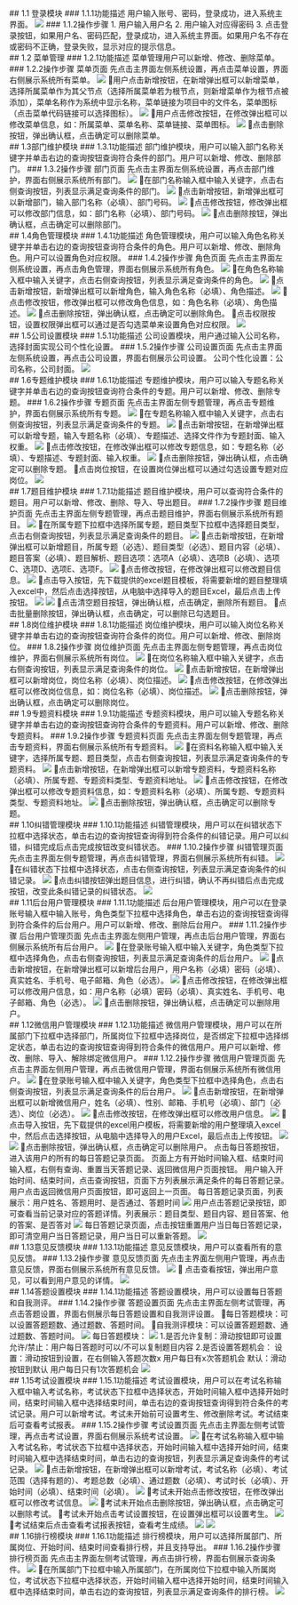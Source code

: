 <div id = "login"></div>
## 1.1 登录模块
### 1.1.1功能描述
用户输入账号、密码，登录成功，进入系统主界面。
<img src="http://r.photo.store.qq.com/psb?/V110kpU71OAvy4/zRE8kirHM6VyBSYetneobPpG0IdXQLIDd4eevC9xnm4!/r/dL8AAAAAAAAA" />
### 1.1.2操作步骤
 1. 用户输入用户名
 2. 用户输入对应得密码
 3. 点击登录按钮，如果用户名、密码匹配，登录成功，进入系统主界面。如果用户名不存在或密码不正确，登录失败，显示对应的提示信息。
 
<div id = "menu"></div>
## 1.2 菜单管理
### 1.2.1功能描述
菜单管理用户可以新增、修改、删除菜单。
### 1.2.2操作步骤
菜单页面
先点击主界面左侧系统设置，再点击菜单设置，界面右侧展示系统所有菜单。
<img src="http://r.photo.store.qq.com/psb?/V110kpU71OAvy4/4Pk7MMDXFQHT8B78wBKjPRjdzdtqYXJtr.drMeYv4uo!/r/dD4BAAAAAAAA"/>
用户点击新增按钮，在新增弹出框可以新增菜单，选择所属菜单作为其父节点（选择所属菜单若为根节点，则新增菜单作为根节点被添加），菜单名称作为系统中显示名称，菜单链接为项目中的文件名，菜单图标（点击菜单代码链接可以选择图标）。
<img src="http://r.photo.store.qq.com/psb?/V110kpU71OAvy4/0vsw0t5qRiNaTTdQkXhWXjBhnYNp3HFQU5VSA6AKAGo!/r/dMEAAAAAAAAA" />
用户点击修改按钮，在修改弹出框可以修改菜单信息，如：所属菜单、菜单名称、菜单链接、菜单图标。
<img src="http://r.photo.store.qq.com/psb?/V110kpU71OAvy4/MoWARPuWGbWipZMPVX75YOPHfjkElSynieU8gb1POeo!/r/dL8AAAAAAAAA" />
点击删除按钮，弹出确认框，点击确定可以删除菜单。

<div id = "dept"></div>
## 1.3部门维护模块
### 1.3.1功能描述
部门维护模块，用户可以输入部门名称关键字并单击右边的查询按钮查询符合条件的部门。用户可以新增、修改、删除部门。
### 1.3.2操作步骤
部门页面
先点击主界面左侧系统设置，再点击部门维护，界面右侧展示系统所有部门。
<img src="http://r.photo.store.qq.com/psb?/V110kpU71OAvy4/0fouO62A4V.esBiO0PV0h6uQIiDEeyGazugCg9brwn8!/r/dL8AAAAAAAAA" />
在部门名称输入框中输入关键字，点击右侧查询按钮，列表显示满足查询条件的部门。
<img src="http://r.photo.store.qq.com/psb?/V110kpU71OAvy4/CLKGF.LjIcQdTmhoIw3EJPs4hEDu1RlUQzXRhTs.JPw!/r/dL8AAAAAAAAA" />
点击新增按钮，新增弹出框可以新增部门，输入部门名称（必填）、部门号码。
<img src="http://r.photo.store.qq.com/psb?/V110kpU71OAvy4/k.CJp5oQqGy*FDTTQLTFtfOdk0waw0L2XRaiH9fFDZ4!/r/dLkAAAAAAAAA" />
点击修改按钮，修改弹出框可以修改部门信息，如：部门名称（必填）、部门号码。
<img src="http://r.photo.store.qq.com/psb?/V110kpU71OAvy4/syohviIxyOzNvRaWCCM3udJ6iy0htfafmbneuO43K24!/r/dL8AAAAAAAAA" />
点击删除按钮，弹出确认框，点击确定可以删除部门。

<div id = "role"></div>
## 1.4角色管理模块
### 1.4.1功能描述
角色管理模块，用户可以输入角色名称关键字并单击右边的查询按钮查询符合条件的角色。用户可以新增、修改、删除角色。用户可以设置角色对应权限。
### 1.4.2操作步骤
角色页面
先点击主界面左侧系统设置，再点击角色管理，界面右侧展示系统所有角色。
<img src="http://r.photo.store.qq.com/psb?/V110kpU71OAvy4/0V8Vdad.n0SP0wPDSeeTrzn3GhTjmAiU4zZi4b7Cmn0!/r/dAgBAAAAAAAA" />
在角色名称输入框中输入关键字，点击右侧查询按钮，列表显示满足查询条件的角色。
<img src="http://r.photo.store.qq.com/psb?/V110kpU71OAvy4/d0*qKSxsvSSWdPVV3cl7kYJODwykP2G8m.DCmlzA2FI!/r/dDcBAAAAAAAA" />
点击新增按钮，新增弹出框可以新增角色，输入角色名称（必填）、角色描述。
<img src="http://r.photo.store.qq.com/psb?/V110kpU71OAvy4/uryUpfdlPR43OivbW7wG5*kIdkShXutA4RpSy8gOeAU!/r/dL8AAAAAAAAA" />
点击修改按钮，修改弹出框可以修改角色信息，如：角色名称（必填）、角色描述。
<img src="http://r.photo.store.qq.com/psb?/V110kpU71OAvy4/Tpa9.mKjQp1ujRlW0kJ6yWuQ*bY7*n2T*IdmiiphvzU!/r/dL8AAAAAAAAA" />
点击删除按钮，弹出确认框，点击确定可以删除角色。
点击权限按钮，设置权限弹出框可以通过是否勾选菜单来设置角色对应权限。
<img src="http://r.photo.store.qq.com/psb?/V110kpU71OAvy4/FNMXms3sZcR8PlXijTTnA*t7dAfDaMoJc3vbqb4yhzs!/r/dL4AAAAAAAAA" />

<div id = "company"></div>
## 1.5公司设置模块
### 1.5.1功能描述
公司设置模块，用户通过输入公司名称，选择封面实现公司个性化设置。
### 1.5.2操作步骤
公司设置页面
先点击主界面左侧系统设置，再点击公司设置，界面右侧展示公司设置。
公司个性化设置：公司名称，公司封面。
<img src="http://r.photo.store.qq.com/psb?/V110kpU71OAvy4/wHRbXYlqxVAtW6V1FRceTAdzTmHZg4Rg8XfKxAniQZ0!/r/dFIBAAAAAAAA" />

<div id = "special"></div>
## 1.6专题维护模块
### 1.6.1功能描述
专题维护模块，用户可以输入专题名称关键字并单击右边的查询按钮查询符合条件的专题。用户可以新增、修改、删除专题。
### 1.6.2操作步骤
专题页面
先点击主界面左侧专题管理，再点击专题维护，界面右侧展示系统所有专题。
<img src="http://r.photo.store.qq.com/psb?/V110kpU71OAvy4/h2RFqnsEedHrG5lbnarDs0fSmBfjeeGhm6Y*bgc66Vk!/r/dMEAAAAAAAAA" />
在专题名称输入框中输入关键字，点击右侧查询按钮，列表显示满足查询条件的专题。
<img src="http://r.photo.store.qq.com/psb?/V110kpU71OAvy4/ziOCHSeGyI*NLbpZLHXdnZ5pUY3Ox6KABA0Y7iGG5UE!/r/dDQBAAAAAAAA" />
点击新增按钮，在新增弹出框可以新增专题，输入专题名称（必填）、专题描述、选择文件作为专题封面、输入权重。
<img src="http://r.photo.store.qq.com/psb?/V110kpU71OAvy4/66DinNSIHznKGk7CkObb73MXNpw0vgTT*0xnpD*8wes!/r/dL4AAAAAAAAA" />
点击修改按钮，在修改弹出框可以修改专题信息，如：专题名称（必填）、专题描述、专题封面、输入权重。
<img src="http://r.photo.store.qq.com/psb?/V110kpU71OAvy4/zSVsGuWq4pn.uiRWQyUb8DLBFIZUdTzjCsqVH9Rs6Ec!/r/dMMAAAAAAAAA" />
点击删除按钮，弹出确认框，点击确定可以删除专题。
点击岗位按钮，在设置岗位弹出框可以通过勾选设置专题对应岗位。
<img src="http://r.photo.store.qq.com/psb?/V110kpU71OAvy4/I0HvBYclJlRB5QHZVEokAoJGobD3S3AVdHw65QnBfUM!/r/dLYAAAAAAAAA" />

<div id = "question"></div>
## 1.7题目维护模块
### 1.7.1功能描述
题目维护模块，用户可以查询符合条件的题目。用户可以新增、修改、删除、导入、导出题目。
### 1.7.2操作步骤
题目维护页面
先点击主界面左侧专题管理，再点击题目维护，界面右侧展示系统所有题目。
<img src="http://r.photo.store.qq.com/psb?/V110kpU71OAvy4/9KQkr8lRTvMaKthtQt7lFbGE6JRew5is292ONUx2SFY!/r/dDUBAAAAAAAA" />
在所属专题下拉框中选择所属专题，题目类型下拉框中选择题目类型，点击右侧查询按钮，列表显示满足查询条件的题目。
<img src="http://r.photo.store.qq.com/psb?/V110kpU71OAvy4/pnFUG96aawl7Npz4R39yYzj*go1BSdw63Wl9Algpcn0!/r/dL4AAAAAAAAA" />
点击新增按钮，在新增弹出框可以新增题目，所属专题（必选）、题目类型（必选）、题目内容（必填）、题目答案（必填）、题目解析、题目选项：选项A（必填）、选项B（必填）、选项C、选项D、选项E、选项F。
<img src="http://r.photo.store.qq.com/psb?/V110kpU71OAvy4/HF5gUIIqL1wRpz*zW5Y7aGNwDPPCi6RnxaEWPvLiILA!/r/dL8AAAAAAAAA" />
点击修改按钮，在修改弹出框可以修改题目信息。
<img src="http://r.photo.store.qq.com/psb?/V110kpU71OAvy4/ZFUbXTb*6Fg5NnNVjKPgrrWD6PhhaaLqEUVEAV*T38Y!/r/dFQBAAAAAAAA" />
点击导入按钮，先下载提供的excel题目模板，将需要新增的题目整理填入excel中，然后点击选择按钮，从电脑中选择导入的题目Excel，最后点击上传按钮。
<img src="http://r.photo.store.qq.com/psb?/V110kpU71OAvy4/ruxutQIOlyn2yJGqvbKkhG*EcRNGwqHUXUDb5u1X.nI!/r/dLwAAAAAAAAA" />
<img src="http://r.photo.store.qq.com/psb?/V110kpU71OAvy4/tpVNFHsR4I4u2tbuHPco67PUrzX20DLNkumMYoGREe0!/r/dL8AAAAAAAAA" />
点击清空题目按钮，弹出确认框，点击确定，删除所有题目。
点击批量删除按钮，弹出确认框，点击确定，可以删除已勾选题目。

<div id = "post"></div>
## 1.8岗位维护模块
### 1.8.1功能描述
岗位维护模块，用户可以输入岗位名称关键字并单击右边的查询按钮查询符合条件的岗位。用户可以新增、修改、删除岗位。
### 1.8.2操作步骤
岗位维护页面
先点击主界面左侧专题管理，再点击岗位维护，界面右侧展示系统所有岗位。
<img src="http://r.photo.store.qq.com/psb?/V110kpU71OAvy4/lseEt360LYmAI2bhjaCIyyFZMqY87ur*LFwB*I9FPII!/r/dL8AAAAAAAAA" />
在岗位名称输入框中输入关键字，点击右侧查询按钮，列表显示满足查询条件的岗位。
<img src="http://r.photo.store.qq.com/psb?/V110kpU71OAvy4/Ex0zNmWG0uZJR98rvZ9CqJgYDF0bqGJ2jX1EyybsF6E!/r/dL8AAAAAAAAA" />
点击新增按钮，在新增弹出框可以新增岗位，岗位名称（必填）、岗位描述。
<img src="http://r.photo.store.qq.com/psb?/V110kpU71OAvy4/CN1J.L5ILwUFs5gZm.pYBpTf.xYJBINm7.7eHqMOkkQ!/r/dDcBAAAAAAAA" />
点击修改按钮，在修改弹出框可以修改岗位信息，如：岗位名称（必填）、岗位描述。
<img src="http://r.photo.store.qq.com/psb?/V110kpU71OAvy4/qyo8h1gjH5N4OzXtt7vuJSqNmdO4f.FWnR.0ultkvhc!/r/dFIBAAAAAAAA" />
点击删除按钮，弹出确认框，点击确定可以删除岗位。

<div id = "specialdata"></div>
## 1.9专题资料模块
### 1.9.1功能描述
专题资料模块，用户可以输入专题名称关键字并单击右边的查询按钮查询符合条件的专题资料。用户可以新增、修改、删除专题资料。
### 1.9.2操作步骤
专题资料页面
先点击主界面左侧专题管理，再点击专题资料，界面右侧展示系统所有专题资料。
<img src="http://r.photo.store.qq.com/psb?/V110kpU71OAvy4/f4ARkHCwn9hpqTUOxDIp6tja67yCHAfoSB135upp.pY!/r/dL4AAAAAAAAA" />
在资料名称输入框中输入关键字，选择所属专题、题目类型，点击右侧查询按钮，列表显示满足查询条件的专题资料。
<img src="http://r.photo.store.qq.com/psb?/V110kpU71OAvy4/FdoVRe4TPgHcTE5HkLS35rifITuo3b39lW3XhZp4g*A!/r/dDYBAAAAAAAA" /> 
点击新增按钮，在新增弹出框可以新增专题资料，专题资料名称（必填）、所属专题、专题资料类型、专题资料地址。
<img src="http://r.photo.store.qq.com/psb?/V110kpU71OAvy4/yMLLF1OBqZarfYxuzfSUaDr0M0jdggZe.XPbYDq5BV0!/r/dL8AAAAAAAAA" />
点击修改按钮，在修改弹出框可以修改专题资料信息，如：专题资料名称（必填）、所属专题、专题资料类型、专题资料地址。
<img src="http://r.photo.store.qq.com/psb?/V110kpU71OAvy4/3eN2gvHBHJKEfNcA5dL*Dyv2g5NzEece.UuP1XJ23zQ!/r/dL8AAAAAAAAA" />
点击删除按钮，弹出确认框，点击确定可以删除专题。

<div id = "error"></div>
## 1.10纠错管理模块
### 1.10.1功能描述
纠错管理模块，用户可以在纠错状态下拉框中选择状态，单击右边的查询按钮查询得到符合条件的纠错记录。用户可以纠错，纠错完成后点击完成按钮改变纠错状态。
### 1.10.2操作步骤
纠错管理页面
先点击主界面左侧专题管理，再点击纠错管理，界面右侧展示系统所有纠错。
<img src="http://r.photo.store.qq.com/psb?/V110kpU71OAvy4/tw4oTrv.B7E9REC4GWBlNpvh2qT9oFamDnpsET5UKwA!/r/dL8AAAAAAAAA" />
在纠错状态下拉框中选择状态，点击右侧查询按钮，列表显示满足查询条件的纠错记录。
<img src="http://r.photo.store.qq.com/psb?/V110kpU71OAvy4/Nt1edww83IFDIBd*g5K3UqXpMGgPoYZWDJmkC*UP1XU!/r/dL4AAAAAAAAA" />
点击纠错按钮弹出题目信息，进行纠错，确认不再纠错后点击完成按钮，改变此条纠错记录的纠错状态。
<img src="http://r.photo.store.qq.com/psb?/V110kpU71OAvy4/phPKf5wOgTRb6bIZOvYnB9Ycm9mBtnlkfOZ*TOfySOY!/r/dDMBAAAAAAAA" />

<div id = "adminuser"></div>
## 1.11后台用户管理模块
### 1.11.1功能描述
后台用户管理模块，用户可以在登录账号输入框中输入账号，角色类型下拉框中选择角色，单击右边的查询按钮查询得到符合条件的后台用户。用户可以新增、修改、删除后台用户。
### 1.11.2操作步骤
后台用户管理页面
先点击主界面左侧用户管理，再点击后台用户管理，界面右侧展示系统所有后台用户。
<img src="http://r.photo.store.qq.com/psb?/V110kpU71OAvy4/FDxQQFIvaY70vpZPFo4a7dyPWy5XUaHHxMNC5cmp3Xo!/r/dL4AAAAAAAAA" />
在登录账号输入框中输入关键字，角色类型下拉框中选择角色，点击右侧查询按钮，列表显示满足查询条件的后台用户。
<img src="http://r.photo.store.qq.com/psb?/V110kpU71OAvy4/tugR*GHRgkcv1bL8xLivM9FDr9*zzeyDiebu0Q54dLE!/r/dDcBAAAAAAAA" />
点击新增按钮，在新增弹出框可以新增后台用户，用户名称（必填）密码（必填）、真实姓名、手机号、电子邮箱、角色（必选）。
<img src="http://r.photo.store.qq.com/psb?/V110kpU71OAvy4/FDlZiegzQXPUPHDOsJphHJ6.hy5vrxAfC2nC0GkNvpo!/r/dLYAAAAAAAAA" />
点击修改按钮，在修改弹出框可以修改用户信息，如：用户名称（必填）密码（必填）、真实姓名、手机号、电子邮箱、角色（必选）。
<img src="http://r.photo.store.qq.com/psb?/V110kpU71OAvy4/2vQNiEDEOf1KaJ2*8UuN35Ph1mCYYJFQPO2vI*03JhY!/r/dL8AAAAAAAAA" /> 
点击删除按钮，弹出确认框，点击确定可以删除用户。

<div id = "mpuser"></div>
## 1.12微信用户管理模块
### 1.12.1功能描述
微信用户管理模块，用户可以在所属部门下拉框中选择部门，所属岗位下拉框中选择岗位，是否绑定下拉框中选择绑定状态，单击右边的查询按钮查询得到符合条件的微信用户。用户可以新增、修改、删除、导入、解除绑定微信用户。
### 1.12.2操作步骤
微信用户管理页面
先点击主界面左侧用户管理，再点击微信用户管理，界面右侧展示系统所有微信用户。
<img src="http://r.photo.store.qq.com/psb?/V110kpU71OAvy4/F5kLnaTjmUxqtQiFhd.PdEJzC*KU1ToPUTBfSXq.c.8!/r/dMAAAAAAAAAA" />
在登录账号输入框中输入关键字，角色类型下拉框中选择角色，点击右侧查询按钮，列表显示满足查询条件的后台用户。
<img src="http://r.photo.store.qq.com/psb?/V110kpU71OAvy4/.MscIih8p4rHdhDGX6Nbu3SE8G0Dh4Saa*g4DXfDpEk!/r/dLkAAAAAAAAA" />
点击新增按钮，在新增弹出框可以新增微信用户，姓名（必填）、性别、邮箱、手机号（必填）、部门（必选）、岗位（必选）。
<img src="http://r.photo.store.qq.com/psb?/V110kpU71OAvy4/B0Hjq1nFOPZWaUKd.bE98.v5RYRa8viswwlQWTT8.tw!/r/dFMBAAAAAAAA" />  
点击修改按钮，在修改弹出框可以修改用户信息。
<img src="http://r.photo.store.qq.com/psb?/V110kpU71OAvy4/NWxzPWKFkqPXBWcy05jpAJnQaqnan3TlIe8K396rKlo!/r/dMIAAAAAAAAA" /> 
点击导入按钮，先下载提供的excel用户模板，将需要新增的用户整理填入excel中，然后点击选择按钮，从电脑中选择导入的用户Excel，最后点击上传按钮。
<img src="http://r.photo.store.qq.com/psb?/V110kpU71OAvy4/bC7.tlp78SA*Ok4BjUbJ5R9v4FBSo4zwSOsOkQ9WGao!/r/dMMAAAAAAAAA" />
<img src="http://r.photo.store.qq.com/psb?/V110kpU71OAvy4/e.csP15Evzgu41zAsH1nx.yx2uB3rWddfmoRJFmv4rU!/r/dAgBAAAAAAAA" />
点击删除按钮，弹出确认框，点击确定可以删除用户。  
点击每日答题按钮，进入该用户的所有的每日答题记录页面。  
页面上方有开始时间输入框、结束时间输入框，右侧有查询、重置当天答题记录、返回微信用户页面按钮。
用户输入开始时间、结束时间，点击查询按钮，页面下方列表展示满足条件的每日答题记录。  
用户点击返回微信用户页面按钮，即可返回上一页面。  
每日答题记录页面，列表展示：用户姓名、答题用时、是否通过、答题时间  
<img src="http://r.photo.store.qq.com/psb?/V110kpU71OAvy4/6zX*0Iu6UmmRxaU584Uv0bkTd8vXhRFmsuLl9JzPkm8!/r/dLYAAAAAAAAA" />
用户点击答题记录按钮，即可查看当前记录对应的答题详情。列表展示：题目类型、题目内容、题目答案、他的答案、是否答对  
<img src="http://r.photo.store.qq.com/psb?/V110kpU71OAvy4/Z2pm*vvUVDRMGuSbAmTByigWlPChFAjHdShAwfgo.Wo!/r/dFMBAAAAAAAA" />
每日答题记录页面，点击按钮重置用户当日每日答题记录，即可清空用户当日答题记录，用户当日可以重新答题。   
<img src="http://r.photo.store.qq.com/psb?/V110kpU71OAvy4/oOm6rdpz0Td4A*ntGeNveZGff1IVo44dNSZ2UoFqbuk!/r/dLYAAAAAAAAA" />


<div id = "suggestion"></div>
## 1.13意见反馈模块
### 1.13.1功能描述
意见反馈模块，用户可以查看所有的意见反馈。
### 1.13.2操作步骤
意见反馈页面
先点击主界面左侧用户管理，再点击意见反馈，界面右侧展示系统所有意见反馈。
<img src="http://r.photo.store.qq.com/psb?/V110kpU71OAvy4/5mqaSs*maI7YVoYF2IJHgK74P3bWRHsQ0RjDjBJYkEA!/r/dL8AAAAAAAAA" />
 点击查看按钮，弹出用户意见，可以看到用户意见的详情。
<img src="http://r.photo.store.qq.com/psb?/V110kpU71OAvy4/Ug4lbdhN7YZ1NAvHdwA88.DcdPidVXajekBUkDE906k!/r/dL8AAAAAAAAA" />

<div id = "answerset"></div>
## 1.14答题设置模块
### 1.14.1功能描述
答题设置模块，用户可以设置每日答题和自我测评。
### 1.14.2操作步骤
答题设置页面  
先点击主界面左侧考试管理，再点击答题设置，界面右侧展示每日答题设置和自我测评设置。  
每日答题模块：可以设置答题题数、通过题数、答题时间。  
自我测评模块：可以设置答题题数、通过题数、答题时间。  
<img src="http://r.photo.store.qq.com/psb?/V110kpU71OAvy4/SRZAEO5AnXou0CbQkokrQnlVW7TIv7bkEDfhiAAtqJs!/r/dLgAAAAAAAAA" />
每日答题模块：  
<img src="http://r.photo.store.qq.com/psb?/V110kpU71OAvy4/62LLg6ocjilRlyEEbhhYJt5URyRKwwRGQbgkSS0SdSQ!/r/dDcBAAAAAAAA" />
1.是否允许复制：滑动按钮即可设置  
允许/禁止：用户每日答题时可以/不可以复制题目内容  
2.是否设置答题机会：    
设置：滑动按钮到设置，在右侧输入答题次数x  
用户每日有x次答题机会  
默认：滑动按钮到默认  
用户每日只有1次答题机会  
<img src="http://r.photo.store.qq.com/psb?/V110kpU71OAvy4/s*51FyV5MVKkcOOziGWJ4YMxGs4bSt8R89rIogunK84!/r/dL8AAAAAAAAA" /> 

<div id = "examset"></div>
## 1.15考试设置模块
### 1.15.1功能描述
考试设置模块，用户可以在考试名称输入框中输入考试名称，考试状态下拉框中选择状态，开始时间输入框中选择开始时间，结束时间输入框中选择结束时间，单击右边的查询按钮查询得到符合条件的考试记录。用户可以新增考试。考试未开始前可设置考生、修改删除考试。考试结束后可查看考试报表。
### 1.15.2操作步骤
考试设置页面
先点击主界面左侧考试管理，再点击考试设置，界面右侧展示系统考试设置。
<img src="http://r.photo.store.qq.com/psb?/V110kpU71OAvy4/hQpUfbf8qU*UcauTlfssLw30HCSf2UrXQMMRqYbQk8o!/r/dLYAAAAAAAAA" />
在考试名称输入框中输入考试名称，考试状态下拉框中选择状态，开始时间输入框中选择开始时间，结束时间输入框中选择结束时间，单击右边的查询按钮，列表显示满足查询条件的考试记录。
<img src="http://r.photo.store.qq.com/psb?/V110kpU71OAvy4/c8nTT*09x55ikAwR5AAFIUahoKwdl2KAlaI8jSNuovw!/r/dLwAAAAAAAAA" />
点击新增按钮，在新增弹出框可以新增考试，考试名称（必填）、考试范围（选择有题的）、考题总数（必填）、通过题数（必填）、考试时长（必填）、开始时间（必填）、结束时间（必填）。
<img src="http://r.photo.store.qq.com/psb?/V110kpU71OAvy4/Ls1YFpMhKP4oJAU*WhbIpBwsMJiU5CZts17DhbViYfI!/r/dL8AAAAAAAAA" />
考试未开始点击修改按钮，在修改弹出框可以修改考试信息。
<img src="http://r.photo.store.qq.com/psb?/V110kpU71OAvy4/NsIp1Sr9rTEd4dZcllXsilMWMbFpUiMMY0qqsprmfMQ!/r/dL8AAAAAAAAA" />
考试未开始点击删除按钮，弹出确认框，点击确定可以删除考试。
考试未开始点击考试设置按钮，在设置弹出框可以设置考生。
<img src="http://r.photo.store.qq.com/psb?/V110kpU71OAvy4/jMx4VoIfMSQujaZNQp4ctoSJqxySgxdl4Zb1zwsHBW4!/r/dL4AAAAAAAAA" />
考试结束后点击查看考试报表按钮，查看考生成绩。
<img src="http://r.photo.store.qq.com/psb?/V110kpU71OAvy4/lWcAI0fA5e5db09SIYfaxpTXwIhs.8E3WglUqyViDV4!/r/dFMBAAAAAAAA" />
<img src="http://r.photo.store.qq.com/psb?/V110kpU71OAvy4/nlVMlziV7BWKT7H50LQDWc9q2UCbtO.ew1wLBv8OfpY!/r/dLYAAAAAAAAA" />

<div id = "ranklist"></div>
## 1.16排行榜模块
### 1.16.1功能描述
排行榜模块，用户可以选择所属部门、所属岗位、开始时间、结束时间查看排行榜，并且支持导出。
### 1.16.2操作步骤
排行榜页面
先点击主界面左侧考试管理，再点击排行榜，界面右侧展示查询条件。
<img src="http://r.photo.store.qq.com/psb?/V110kpU71OAvy4/Dxujkv6kd0fWyr*iECJ4GAQ3adXwFTbyYg.AhlyEA94!/r/dL8AAAAAAAAA" />
在所属部门下拉框中输入所属部门，在所属岗位下拉框中输入所属岗位，考试状态下拉框中选择状态，开始时间输入框中选择开始时间，结束时间输入框中选择结束时间，单击右边的查询按钮，列表显示满足查询条件的排行榜。
<img src="http://r.photo.store.qq.com/psb?/V110kpU71OAvy4/KH85kTBFWaSjFjV5eEYXH2iPVWnvkEbhHHhsK1CiAWc!/r/dLgAAAAAAAAA" />









